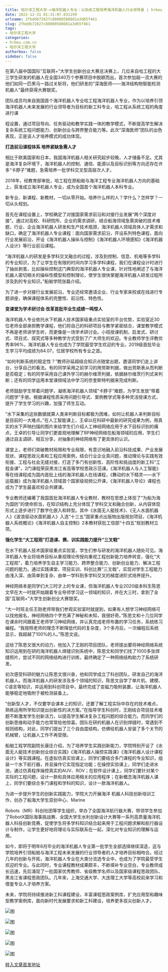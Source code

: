 ```yaml
---
title: 哈尔滨工程大学->海洋机器人专业：以系统工程培养海洋机器人行业领导者 | hrbeu.com.cn
date: 2022-12-31 01:31:07.031199
urlname: 2fbddb72827c88080588681a3d65f461
slug: 2fbddb72827c88080588681a3d65f461
tags: 
- 哈尔滨工程大学
categories:
- hrbeu.com.cn
- 哈尔滨工程大学
authorbox: false
sidebar: false
---
```

在第八届中国国际“互联网+”大学生创新创业大赛总决赛上，几位来自哈工程的大三学生研发的机器人在全国340万个参赛项目中脱颖而出，首次参加超一流大赛的他们如同一匹黑马一路过关斩将，他们研发的“深海医师——海洋结构物智能检测机器人”最终获得大赛银奖。

团队成员均来自我国首个海洋机器人专业哈工程海洋机器人专业，作为以培养引领海洋机器人未来发展的行业领导者为目标的新工科专业，哈工程从系统工程的角度进行课
<!--more-->
程设置，通过项目导向、任务驱动和教学实践一体的教学模式，不断提高学生解决复杂系统工程问题能力、创新创业与跨界整合能力等。此次“深海医师”团队的出色表现，正是该人才培养模式的成功体现。

**打造前沿课程体系 培养紧缺急需人才**

相比于欧美国家和日本，我国海洋机器人相关研究起步较晚，人才储备不足。尤其是海洋复杂环境下，海洋机器人的控制、通信、能源以及目标识别等方向还存在许多“卡脖子”难题，急需培养一批学科交叉型高层次人才。

2018年，经教育部审批，哈工程在原船舶与海洋工程专业海洋机器人方向的基础上，获准成立海洋机器人专业，成为全国首个海洋机器人本科专业。

新专业、新课程、新教材，一切从零开始。培养什么样的人？学什么？怎样学？一切从头规划。

首先在课程设置上，学校确定了对接国家需求前沿和对接行业发展“两个深度对接”。通过对高校、科研院所、企业的需求调研，结合船海领域急需突破的技术难题，行业、企业海洋机器人研发和生产技术瓶颈，海洋机器人领域具体人才需求和缺口，确定了海洋机器人专业课程：面向国家需求前沿，开设系列特色课程，面向行业发展前沿，开设《海洋机器人操纵与控制》《海洋机器人环境感知》《海洋机器人设计》等行业前沿课程。

“海洋机器人的研发是多学科交叉融合的过程，涉及到控制、信息、机电等多学科的专业知识，为了让学生在有限的时间内学习多学科课程，我们在课程设计时进行了抽丝剥茧，比如操纵控制这门典型的海洋机器人专业课，针对性地阐述了与海洋机器人密切相关的操纵性模型和控制理论，使学生很快掌握海洋机器人研发过程所涉及到的专业知识。”船舶学院张磊介绍。

为了进一步对接行业发展前沿，专业还经常邀请企业、行业专家来校或在线进行专题讲座，确保课程体系的完整性、前沿性、特色性。

**变课堂为学术研讨会 改革首批毕业生成绩一鸣惊人**

海洋机器人专业依托水下机器人技术国家级重点实验室的平台优势，实验室近30位老师全部承担教学课程，他们将自己的科研项目与教学紧密结合，课堂教学模式不再是老师讲学生听，而更像是一场学术研讨会。小班授课机制，启发式、研讨式、项目式、探究式等多种教学方式受到了广大师生的欢迎。专业教师学生评教优秀率96%，海洋机器人专业也成为了学院最受学生欢迎的专业。2019级首批毕业生学习平均成绩为84.07，位居学校所有专业之首。

“如何判断系统的稳定性？”教师孙延超结合知识点随堂出题，邀请同学们走上讲台，分享自己的看法。有的同学采用之前学习的用劳斯判据，做出劳斯表从而判断是否稳定；有的同学采用自己课外学习的赫尔维茨判据，依据赫尔维茨行列式来判断；还有的同学运用本堂课频域法中学习的奈奎斯特判据来完成判断。

老师鼓励学生带着问题学，凝练海洋机器人领域“卡脖子”难题，为学生发放“带着问题学”手册。根据课程性质采用问题引导式、案例教学式等多种灵活授课方式，提升了学生学习的兴趣，加强了师生互动。

“水下采集的这些数据就算人类来判断目标都极为困难，如何让机器人来判断目标是目前的一大难点。”在人工智能课上，王卓以在科研中最新的研究成果为例，用真实的水下声呐扫描的图片来给学生们介绍人工神经网络应用于水下目标识别的痛点，王卓的引导让同学们更直观地理解了BP神经网络在船海领域的应用，学生们通过自主调研、相互分享，对抽象的神经网络有了更具体的认识。

课堂上，老师们突破教材局限和专业局限，有意识地融入前沿科技成果、产业发展现状、课程思政元素和工程应用案例，结合行业企业真问题，推动理论与实践有效衔接、工程与社会无缝对接，打造了多门有创新性、高阶性和挑战度的新工科“工程金课”，2门课程荣获黑龙江省高等学校思政示范课。《海洋机器人与人工智能》等在线课程成为国内首批上线的海洋机器人在线课程，《舞动的水下精灵——水下运载器》成为海洋机器人领域首个国家级视频公开课，《海洋机器人导论》课程也成为了学生最喜欢校企共建课。

专业教师还编著了我国首批海洋机器人专业教材，教材在思想上体现了“为船为海为国防”的使命担当，在知识结构上充分体现了学科交叉和融合创新，从内容体现形式上逐步进行了数字化嵌入和转型。其中《水面无人艇技术》、《无人水面机器人》《波浪驱动水面机器人》入选“十三五”国家重点出版物出版规划项目，《海洋机器人系统概论》《海洋机器人自主控制》2本教材获批工信部“十四五”规划教材立项。

**强化学生“大工程观”打造课、赛、训实践能力提升“三叉戟”**

在水下机器人技术国家级重点实验室，学生们参与研发的海洋机器人随处可见。海洋机器人专业将培养目标从重视理论传授向重视工程创新能力培养转变，强化“大工程观”，着力培养学生自主学习能力、跨界整合能力、创新创业能力、解决工程问题的能力。通过实践课堂、项目实训、科创比赛“三叉戟”，实现对学生工程能力由浅入深、由简单到复杂、由单一学科到多学科交叉的梯度进阶式培养提升。

神经网络本是同学们大三时才上的专业课，但海洋机器人专业2020级本科生陈思文早在大一时就开始跟着专业导师学习这一领域的知识，并在大三时，拿到了全国“互联网+”大学生创新创业大赛银奖。

“大一时班主任王刚老师带我们参观实验室时就提到，如果有人想学习神经网络可以找他报名，神经网络四个字充满了神秘和未知，我很好奇。”陈思文和十几位同学在课余时间跟着王老师学习神经网络，并认真完成老师布置的学习任务，系统练习编程。“我按照老师的理念不断降低代码的复杂度，3个多月后，一次编程后系统显示，我超越了100%的人。”陈思文说。

这给了陈思文很大的动力，他加入了王刚的项目团队，老师提出要将神经网络系统知识运用到在研的海洋机器人焊缝识别系统中，陈思文和同学们找了1000多张焊缝照片，尝试不同的网络结构进行训练，最终确定了一种网络结构助力了系统研发。

初次感受科研的魅力让陈思文很兴奋，他和同学成立了科创团队，研发自己的海洋机器人。而海洋机器人的研发涉及多个领域的知识，陈思文自学了单片机、建模、C语言等知识，并运用到科创项目中，最终完成了变磁力吸附装置，让海洋机器人能够稳定地吸附于被检测装备上。

“创新型人才，不仅要学会课本上的知识，还要了解工程实际中存在的技术难点，熟练运用所学知识提出创新性的决方案。”在指导学生科创时，王刚结合项目技术难题不断激发学生创新活力，以提高学生解决复杂工程问题的综合能力。而同学们的创新思维和动手能力也常常给他惊喜。团队在研的机器人在识别焊缝时，常遇到不规则结构，对此，同学们提出了三个自由度结构，仿佛给机器人安装了多个关节的机械臂，让机器人工作不再受限。

船舶工程学院副院长康庄介绍，为了培养学生实践创新能力，学院特别开设了《水面无人艇技术创新创业综合实践》《海洋机器人操控实践课》《海洋机器人设计课程设计》等实践课程。在虚拟仿真实验课上，同学们要结合多门课程的专业知识，组装一个水下航行器，并且操作它实现指定功能；在操控实验课上，同学们走进水池，通过仿真程序操控真实的AUV、ROV；在软件设计课上，同学们要针对某个实际的工程问题，设计一款和具体应用相关的应用程序；在新概念海洋机器人课上，同学们要综合多门课程和学科的知识，设计一款海洋机器人。

为进一步提升学生的创新实践能力，学院大力开展海洋 机器人科技创新培训工作，创办了船海大学生双创中心、Marine

Robots（MR）科创社团等学生组织，举办了全国海洋航行器大赛，带领学生参加了RobotX国际海事挑战赛、全国大学生水利创新设计大赛等一系列高质量海洋机器人科技创新竞赛，促使学生将多学科知识结合起来用于工程问题求解和航行器设计与制作，让学生更好地将理论与实际联系在一起，深化对专业知识的理解与运用。

如今，即将于明年6月毕业的海洋机器人专业第一批学生全部选择继续深造，这与学院培养引领船舶与海洋工程未来发展的行业领导者的人才培养目标相吻合。经过几年的创新与开拓，海洋机器人专业在大类分流选专业中，也成为了学院最受学生欢迎的专业。与此同时，专业课程教材成果颇丰，不断填补专业空白，专业教师成长迅速，先后涌现了一批国家优秀教师、省级教学名师以及国家级课程思政团队、黑龙江省课程思政团队。几年来，上海交通大学、大连理工大学等高校前来学习和借鉴专业人才培养方案。

未来，学院将持续推进新工科课程建设，丰富课程思政案例库，扩充应用型和趣味型教学案例库，面向新时代发展要求和新工科建设，培养更多拔尖创新人才。

![图](http://gongxue.cn/__local/4/88/F1/709367125BF646E4C5343AE371A_74DCD9F2_1F069.jpg)

![图](http://gongxue.cn/__local/8/D9/B4/9E3E1894D5F75124D0D9098CF29_EF8DD06B_16263.jpg)

![图](http://gongxue.cn/__local/C/EA/05/E5C320745B94A8446CCD833DEBB_E210C671_15475.jpg)

![图](http://gongxue.cn/__local/2/8B/2E/BE747CAE7D67FBDC60007F39EEE_A9D363EB_245C3.jpg)

![图](http://gongxue.cn/__local/2/38/E0/311F50539E6DFC90EC5752D65A1_6B960608_18CB3.jpg)

[转入文章首发地址](http://gongxue.cn/info/1141/73856.htm)